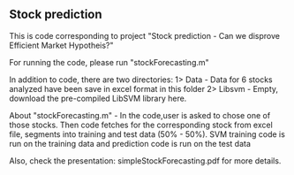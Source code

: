 ## Stock prediction
This is code corresponding to project "Stock prediction - Can we disprove Efficient Market Hypotheis?"

For running the code, please run "stockForecasting.m"

In addition to code, there are two directories:
1> Data - Data for 6 stocks analyzed have been save in excel format in this folder
2> Libsvm - Empty, download the pre-compiled LibSVM library here.

About "stockForecasting.m" - In the code,user is asked to chose one of those stocks. Then code fetches
for the corresponding stock from excel file, segments into training and test data
(50% - 50%). SVM training code is run on the training data and prediction code
is run on the test data


Also, check the presentation: simpleStockForecasting.pdf for more details.
